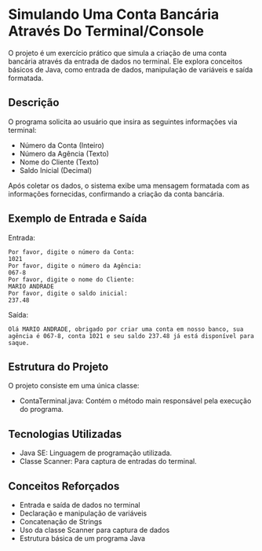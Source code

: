 # Simulando Uma Conta Bancária Através Do Terminal/Console

O projeto é um exercício prático que simula a criação de uma conta bancária através da entrada de dados no terminal. Ele explora conceitos básicos de Java, como entrada de dados, manipulação de variáveis e saída formatada.

## Descrição

O programa solicita ao usuário que insira as seguintes informações via terminal:

- Número da Conta (Inteiro)
- Número da Agência (Texto)
- Nome do Cliente (Texto)
- Saldo Inicial (Decimal)

Após coletar os dados, o sistema exibe uma mensagem formatada com as informações fornecidas, confirmando a criação da conta bancária.

## Exemplo de Entrada e Saída

Entrada:

    Por favor, digite o número da Conta:
    1021
    Por favor, digite o número da Agência:
    067-8
    Por favor, digite o nome do Cliente:
    MARIO ANDRADE
    Por favor, digite o saldo inicial:
    237.48

Saída:

    Olá MARIO ANDRADE, obrigado por criar uma conta em nosso banco, sua agência é 067-8, conta 1021 e seu saldo 237.48 já está disponível para saque.

## Estrutura do Projeto

O projeto consiste em uma única classe:

- ContaTerminal.java: Contém o método main responsável pela execução do programa.

## Tecnologias Utilizadas

- Java SE: Linguagem de programação utilizada.
- Classe Scanner: Para captura de entradas do terminal.

## Conceitos Reforçados

- Entrada e saída de dados no terminal
- Declaração e manipulação de variáveis
- Concatenação de Strings
- Uso da classe Scanner para captura de dados
- Estrutura básica de um programa Java